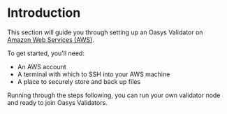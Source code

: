 # Introduction
This section will guide you through setting up an Oasys Validator on [Amazon Web Services (AWS)](https://aws.amazon.com/). 

To get started, you'll need:

- An AWS account
- A terminal with which to SSH into your AWS machine
- A place to securely store and back up files

Running through the steps following, you can run your own validator node and ready to join Oasys Validators.